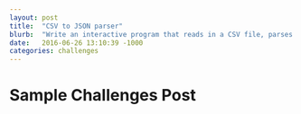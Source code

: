```yaml
---
layout: post
title:  "CSV to JSON parser"
blurb:  "Write an interactive program that reads in a CSV file, parses it, and writes the JSON representation to a file."
date:   2016-06-26 13:10:39 -1000
categories: challenges
---
```


# Sample Challenges Post
